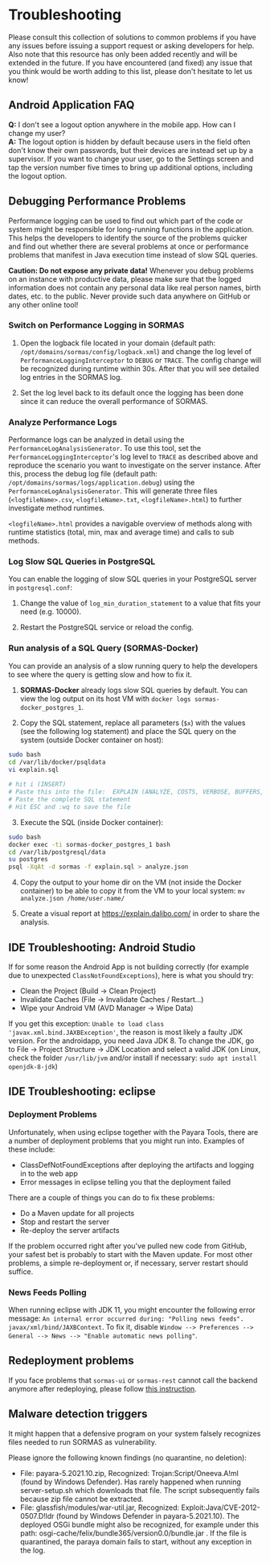 # Troubleshooting

Please consult this collection of solutions to common problems if you have any issues before issuing a support request or asking developers for help. Also note that this resource has only been added recently and will be extended in the future. If you have encountered (and fixed) any issue that you think would be worth adding to this list, please don't hesitate to let us know!

## Android Application FAQ

**Q:** I don't see a logout option anywhere in the mobile app. How can I change my user?  
**A:** The logout option is hidden by default because users in the field often don't know their own passwords, but their devices are instead set up by a supervisor. If you want to change your user, go to the Settings screen and tap the version number five times to bring up additional options, including the logout option.

## Debugging Performance Problems

Performance logging can be used to find out which part of the code or system might be responsible for long-running functions in the application. This helps the developers to identify the source of the problems quicker and find out whether there are several problems at once or performance problems that manifest in Java execution time instead of slow SQL queries.

**Caution: Do not expose any private data!** Whenever you debug problems on an instance with productive data, please make sure that the logged information does not contain any personal data like real person names, birth dates, etc. to the public. Never provide such data anywhere on GitHub or any other online tool!

### Switch on Performance Logging in SORMAS

1. Open the logback file located in your domain (default path: `/opt/domains/sormas/config/logback.xml`) and change the log level of `PerformanceLoggingInterceptor` to `DEBUG` or `TRACE`. The config change will be recognized during runtime within 30s. After that you will see detailed log entries in the SORMAS log.

2. Set the log level back to its default once the logging has been done since it can reduce the overall performance of SORMAS.

### Analyze Performance Logs

Performance logs can be analyzed in detail using the `PerformanceLogAnalysisGenerator`. To use this tool, set the `PerformanceLoggingInterceptor`'s log level
to `TRACE` as described above and reproduce the scenario you want to investigate on the server instance.
After this, process the debug log file (default path: `/opt/domains/sormas/logs/application.debug`) using the `PerformanceLogAnalysisGenerator`. This will
generate three files (`<logfileName>.csv`, `<logfileName>.txt`, `<logfileName>.html`) to further investigate method runtimes.

`<logfileName>.html` provides a navigable overview of methods along with runtime statistics (total, min, max and average time) and calls to sub methods.

### Log Slow SQL Queries in PostgreSQL

You can enable the logging of slow SQL queries in your PostgreSQL server in `postgresql.conf`:

1. Change the value of `log_min_duration_statement` to a value that fits your need (e.g. 10000).

2. Restart the PostgreSQL service or reload the config.

### Run analysis of a SQL Query (SORMAS-Docker)

You can provide an analysis of a slow running query to help the developers to see where the query is getting slow and how to fix it.

1. **SORMAS-Docker** already logs slow SQL queries by default. You can view the log output on its host VM with `docker logs sormas-docker_postgres_1`.

2. Copy the SQL statement, replace all parameters (`$x`) with the values (see the following log statement) and place the SQL query on the system (outside Docker container on host):
```bash
sudo bash
cd /var/lib/docker/psqldata
vi explain.sql
 
# hit i (INSERT)
# Paste this into the file:  EXPLAIN (ANALYZE, COSTS, VERBOSE, BUFFERS, FORMAT JSON) 
# Paste the complete SQL statement
# Hit ESC and :wq to save the file
```

3. Execute the SQL (inside Docker container):
```bash
sudo bash
docker exec -ti sormas-docker_postgres_1 bash
cd /var/lib/postgresql/data
su postgres
psql -XqAt -d sormas -f explain.sql > analyze.json
```

4. Copy the output to your home dir on the VM (not inside the Docker container) to be able to copy it from the VM to your local system: `mv analyze.json /home/user.name/`

5. Create a visual report at <https://explain.dalibo.com/> in order to share the analysis.

## IDE Troubleshooting: Android Studio

If for some reason the Android App is not building correctly (for example due to unexpected `ClassNotFoundExceptions`), here is what you should try:
- Clean the Project (Build -> Clean Project)
- Invalidate Caches (File -> Invalidate Caches / Restart...)
- Wipe your Android VM (AVD Manager -> Wipe Data)

If you get this exception: `Unable to load class 'javax.xml.bind.JAXBException'`, the reason is most likely a faulty JDK version. For the androidapp, you need Java JDK 8. To change the JDK, go to File -> Project Structure -> JDK Location and select a valid JDK (on Linux, check the folder `/usr/lib/jvm` and/or install if necessary: `sudo apt install openjdk-8-jdk`)

## IDE Troubleshooting: eclipse

### Deployment Problems

Unfortunately, when using eclipse together with the Payara Tools, there are a number of deployment problems that you might run into. Examples of these include:

* ClassDefNotFoundExceptions after deploying the artifacts and logging in to the web app
* Error messages in eclipse telling you that the deployment failed

There are a couple of things you can do to fix these problems:

* Do a Maven update for all projects
* Stop and restart the server
* Re-deploy the server artifacts

If the problem occurred right after you've pulled new code from GitHub, your safest bet is probably to start with the Maven update. For most other problems, a simple re-deployment or, if necessary, server restart should suffice.

### News Feeds Polling

When running eclipse with JDK 11, you might encounter the following error message: `An internal error occurred during: "Polling news feeds".  javax/xml/bind/JAXBContext`. To fix it, disable `Window --> Preferences --> General --> News --> "Enable automatic news polling"`.

## Redeployment problems

If you face problems that `sormas-ui` or `sormas-rest` cannot call the backend anymore after redeploying, please follow [this instruction](DEVELOPMENT_ENVIRONMENT.md#avoid-redeployment-problems).

## Malware detection triggers
It might happen that a defensive program on your system falsely recognizes files needed to run SORMAS as vulnerability.

Please ignore the following known findings (no quarantine, no deletion):
* File: payara-5.2021.10.zip, Recognized: Trojan:Script/Oneeva.A!ml (found by Windows Defender). Has rarely happened when running server-setup.sh which downloads that file. The script subsequently fails because zip file cannot be extracted.
* File: glassfish/modules/war-util.jar, Recognized: Exploit:Java/CVE-2012-0507.D!ldr (found by Windows Defender in payara-5.2021.10). The deployed OSGi bundle might also be recognized, for example under this path: osgi-cache/felix/bundle365/version0.0/bundle.jar . If the file is quarantined, the paraya domain fails to start, without any exception in the log.
